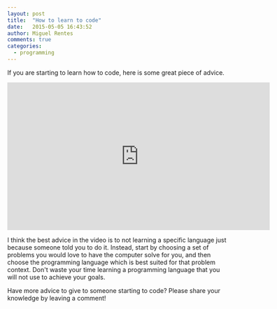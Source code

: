 ```yaml
---
layout: post
title:  "How to learn to code"
date:   2015-05-05 16:43:52
author: Miguel Rentes
comments: true
categories:
  - programming
---
```


If you are starting to learn how to code, here is some great piece of advice.

<div><iframe width="600" height="338" src="https://www.youtube.com/embed/mvK0UzFNw1Q" frameborder="0" allowfullscreen=""></iframe></div>

I think the best advice in the video is to not learning a specific language just because someone told you to do it. Instead, start by choosing a set of problems you would love to have the computer solve for you, and then choose the programming language which is best suited for that problem context. Don't waste your time learning a programming language that you will not use to achieve your goals.

Have more advice to give to someone starting to code? Please share your knowledge by leaving a comment!
